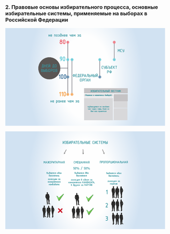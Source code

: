 ### 2. Правовые основы избирательного процесса, основные избирательные системы, применяемые на выборах в Российской Федерации

![ [Урок 2.1 - Избирательный процесс и его стадии ](#lesson-4.02.1) ](./4.02.1.svg)

![ [Урок 2.2 - Основные избирательные системы, применяемые на выборах в Российской Федерации ](#lesson-4.02.2) ](./4.02.2.svg)
